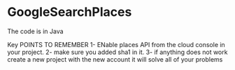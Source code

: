 # GoogleSearchPlaces
The code is in Java

Key POINTS TO REMEMBER
1- ENable places API from the cloud console in your project.
2- make sure you added sha1 in it.
3- if anything does not work create a new project with the new account it will solve all of your problems

